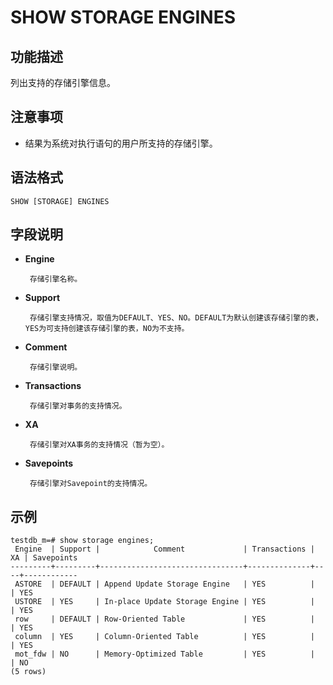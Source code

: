 # SHOW STORAGE ENGINES 

## 功能描述<a name="zh-cn_topic_0283137542_zh-cn_topic_0237122167_zh-cn_topic_0059778902_s86b6c9741c7741d3976c5e358e8d5486"></a>

列出支持的存储引擎信息。

## 注意事项<a name="zh-cn_topic_0283137542_zh-cn_topic_0237122167_zh-cn_topic_0059778902_sdd2da7fe44624eb99ee77013ff96c6bd"></a>

-  结果为系统对执行语句的用户所支持的存储引擎。

## 语法格式<a name="zh-cn_topic_0283137542_zh-cn_topic_0237122167_zh-cn_topic_0059778902_se242be9719f44731b261539dbd42d7b9"></a>

```
SHOW [STORAGE] ENGINES
```

## 字段说明<a name="zh-cn_topic_0283137542_zh-cn_topic_0237122167_zh-cn_topic_0059778902_s06dfa4f09bfd4e0d9826a80e6a91b0a6"></a>

- **Engine**

       存储引擎名称。

- **Support**

       存储引擎支持情况，取值为DEFAULT、YES、NO。DEFAULT为默认创建该存储引擎的表，YES为可支持创建该存储引擎的表，NO为不支持。

- **Comment**

       存储引擎说明。

- **Transactions**

       存储引擎对事务的支持情况。

- **XA**

       存储引擎对XA事务的支持情况（暂为空）。

- **Savepoints**

       存储引擎对Savepoint的支持情况。

## 示例<a name="zh-cn_topic_0283137542_zh-cn_topic_0237122167_zh-cn_topic_0059778902_sfff14489321642278317cf06cd89810d"></a>

```
testdb_m=# show storage engines;
 Engine  | Support |            Comment             | Transactions | XA | Savepoints 
---------+---------+--------------------------------+--------------+----+------------
 ASTORE  | DEFAULT | Append Update Storage Engine   | YES          |    | YES
 USTORE  | YES     | In-place Update Storage Engine | YES          |    | YES
 row     | DEFAULT | Row-Oriented Table             | YES          |    | YES
 column  | YES     | Column-Oriented Table          | YES          |    | YES
 mot_fdw | NO      | Memory-Optimized Table         | YES          |    | NO
(5 rows)

```
